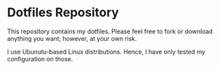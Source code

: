 # Dotfiles Repository

This repository contains my dotfiles. Please feel free to fork or download
anything you want; however, at your own risk.

I use Ubunutu-based Linux distributions. Hence, I have only tested my
configuration on those.
